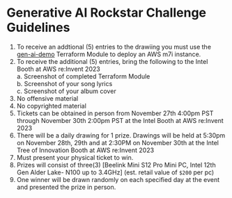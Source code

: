 # Generative AI Rockstar Challenge Guidelines

1. To receive an addtional (5) entries to the drawiing you must use the [gen-ai-demo](https://github.com/intel/terraform-intel-aws-vm/tree/main/examples/gen-ai-demo) Terraform Module to deploy an AWS m7i instance.
2. To receive the additional (5) entries, bring the following to the Intel Booth at AWS re:Invent 2023 <br>
    a. Screenshot of completed Terraform Module<br>
    b. Screenshot of your song lyrics<br>
    c. Screenshot of your album cover<br>
3. No offensive material
4. No copyrighted material
5. Tickets can be obtained in person from November 27th 4:00pm PST through November 30th 2:00pm PST at the Intel Booth at AWS re:Invent 2023
6. There will be a daily drawing for 1 prize. Drawings will be held at 5:30pm on November 28th, 29th and at 2:30PM on November 30th at the Intel Tree of Innovation Booth at AWS re:Invent 2023
7. Must present your physical ticket to win.
8. Prizes will consist of three(3) [Beelink Mini S12 Pro Mini PC, Intel 12th Gen Alder Lake- N100 up to 3.4GHz] (est. retail value of `$200` per pc)
9. One winner will be drawn randomly on each specified day at the event and presented the prize in person.


